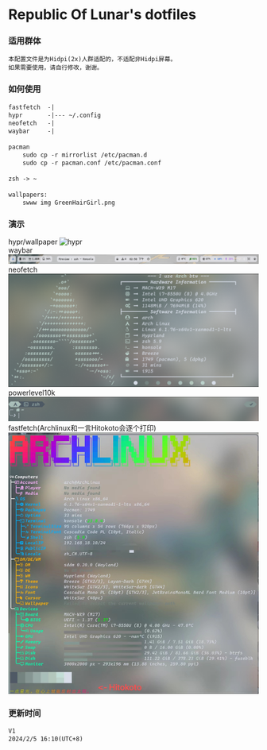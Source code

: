 # Republic Of Lunar's dotfiles
### 适用群体
    本配置文件是为Hidpi(2x)人群适配的，不适配非Hidpi屏幕。
    如果需要使用，请自行修改，谢谢。
### 如何使用
    fastfetch  -|
    hypr       -|--- ~/.config
    neofetch   -|
    waybar     -|

    pacman
        sudo cp -r mirrorlist /etc/pacman.d
        sudo cp -r pacman.conf /etc/pacman.conf
    
    zsh -> ~
    
    wallpapers:
        swww img GreenHairGirl.png
### 演示
hypr/wallpaper
![hypr](./Preview/hypr.png)<br>
waybar
![waybar](./Preview/waybar.png)<br>
neofetch
![neofetch](./Preview/neofetch.png)<br>
powerlevel10k
![zsh](./Preview/p10k.png)<br>
fastfetch(Archlinux和一言Hitokoto会逐个打印)
![fastfetch](./Preview/fastfetch.jpeg)<br>

### 更新时间
    V1
    2024/2/5 16:10(UTC+8)